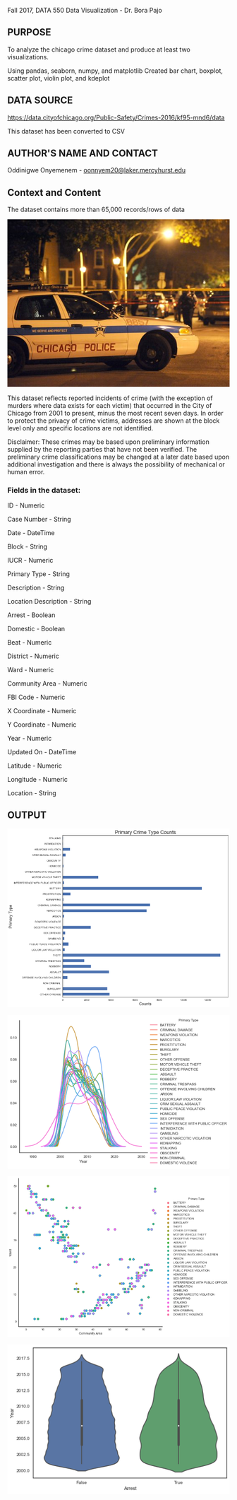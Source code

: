 
Fall 2017, DATA 550 Data Visualization - Dr. Bora Pajo

## PURPOSE

To analyze the chicago crime dataset and produce at least two visualizations. 

Using pandas, seaborn, numpy, and matplotlib 
Created bar chart, boxplot, scatter plot, violin plot, and kdeplot 

## DATA SOURCE 

https://data.cityofchicago.org/Public-Safety/Crimes-2016/kf95-mnd6/data

This dataset has been converted to CSV

## AUTHOR'S NAME AND CONTACT

Oddinigwe Onyemenem - oonnyem20@laker.mercyhurst.edu

## Context and Content

The dataset contains more than 65,000 records/rows of data

![GitHub Logo](chisquadcar.png)

This dataset reflects reported incidents of crime (with the exception of murders where data exists for each victim) that occurred in the City of Chicago from 2001 to present, minus the most recent seven days. In order to protect the privacy of crime victims, addresses are shown at the block level only and specific locations are not identified. 

Disclaimer: These crimes may be based upon preliminary information supplied by the reporting parties that have not been verified. The preliminary crime classifications may be changed at a later date based upon additional investigation and there is always the possibility of mechanical or human error. 

### Fields in the dataset:

ID - Numeric

Case Number - String

Date - DateTime

Block - String

IUCR - Numeric

Primary Type - String

Description - String

Location Description - String

Arrest - Boolean

Domestic - Boolean

Beat - Numeric

District - Numeric

Ward - Numeric

Community Area - Numeric

FBI Code - Numeric

X Coordinate - Numeric

Y Coordinate - Numeric

Year - Numeric

Updated On - DateTime

Latitude - Numeric

Longitude - Numeric

Location - String

## OUTPUT

![GitHub Logo](output1.png)

![GitHub Logo](output2.png)

![GitHub Logo](output3.png)

![GitHub Logo](output4.png)

